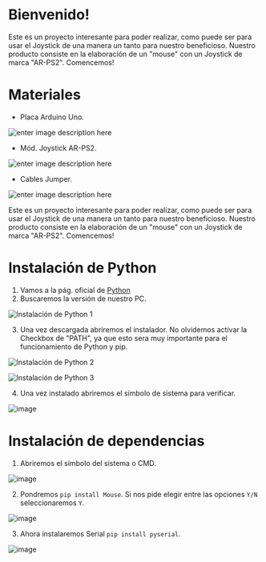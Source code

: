 
# Bienvenido!

  

Este es un proyecto interesante para poder realizar, como puede ser para usar el Joystick de una manera un tanto para nuestro beneficioso. Nuestro producto consiste en la elaboración de un "mouse" con un Joystick de marca "AR-PS2". Comencemos!

  
  

# Materiales

  

- Placa Arduino Uno.

![enter image description here](https://encrypted-tbn0.gstatic.com/images?q=tbn:ANd9GcQTtVo6AMX5CY0PfgQXN1Qd-_-PIMGtszFABQ&usqp=CAU)

- Mód. Joystick AR-PS2.

![enter image description here](https://encrypted-tbn0.gstatic.com/images?q=tbn:ANd9GcTCa7P--FF7fQv8c8oKZuKAD4pIlQqgK6bzzQ&usqp=CAU)

- Cables Jumper.

![enter image description here](https://encrypted-tbn0.gstatic.com/images?q=tbn:ANd9GcTgkkLhI3dSFaIP-7GyKy-kwN1FiO4cMcd3hA&usqp=CAU)

Este es un proyecto interesante para poder realizar, como puede ser para usar el Joystick de una manera un tanto para nuestro beneficioso. Nuestro producto consiste en la elaboración de un "mouse" con un Joystick de marca "AR-PS2". Comencemos!

# Instalación de Python
1. Vamos a la pág. oficial de [Python](https://www.python.org/) 
2. Buscaremos la versión de nuestro PC.

![Instalación de Python 1](https://user-images.githubusercontent.com/88260985/131952554-a32f7405-9695-4720-9c95-5d64e84432df.jpg)

3. Una vez descargada abriremos el instalador. No olvidemos activar la Checkbox de "PATH", ya que esto sera muy importante para el funcionamiento de Python y pip.

![Instalación de Python 2](https://user-images.githubusercontent.com/88260985/131952695-976002ec-a899-474e-b046-87acec7599b1.jpg)

![Instalación de Python 3](https://user-images.githubusercontent.com/88260985/131952581-549dd5d1-b95d-45a4-a5be-70a249633b5a.jpg)

4. Una vez instalado abriremos el símbolo de sistema para verificar.

![image](https://user-images.githubusercontent.com/88260985/131952755-e3d23945-f3f0-44c8-bb0b-71ef09a35974.png)

# Instalación de dependencias 
1. Abriremos el símbolo del sistema o CMD. 

![image](https://user-images.githubusercontent.com/88260985/131952947-da55df0f-2237-4667-8320-5232fe9e4538.png)

2. Pondremos `pip install Mouse`. Si nos pide elegir entre las opciones `Y/N` seleccionaremos `Y`.

![image](https://user-images.githubusercontent.com/88260985/131953002-5dc3c0d4-42b1-4768-891e-6aea2893c7e4.png)

3. Ahora instalaremos Serial `pip install pyserial`.

![image](https://user-images.githubusercontent.com/88260985/131953061-89097652-4e0b-413a-bf93-8d2fe08c614f.png)
